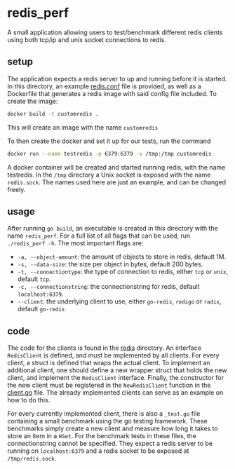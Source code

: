 # redis_perf

A small application allowing users to test/benchmark different redis clients using
both tcp/ip and unix socket connections to redis.

## setup

The application expects a redis server to up and running before it is started. In this
directory, an example [redis.conf](redis.conf) file is provided, as well as a Dockerfile
that generates a redis image with said config file included. To create the image:

```bash
docker build -t customredis .
```
This will create an image with the name `customredis`

To then create the docker and set it up for our tests, run the command

```bash
docker run --name testredis -p 6379:6379 -v /tmp:/tmp customredis
```
A docker container will be created and started running redis, with the name testredis.
In the `/tmp` directory a Unix socket is exposed with the name `redis.sock`. The names
used here are just an example, and can be changed freely.

## usage

After running `go build`, an executable is created in this directory with the name
`redis_perf`. For a full list of all flags that can be used, run `./redis_perf -h`.
The most important flags are:

 - `-a, --object-amount`: the amount of objects to store in redis, default 1M.
 - `-s, --data-size`: the size per object in bytes, default 200 bytes.
 - `-t, --connectiontype`: the type of connection to redis, either `tcp` or `unix`, default `tcp`.
 - `-c, --connectionstring`: the connectionstring for redis, default `localhost:6379`.
 - `--client`: the underlying client to use, either `go-redis`, `redigo` or `radix`, default `go-redis`


## code

The code for the clients is found in the [redis](redis) directory. An interface `RedisClient`
is defined, and must be implemented by all clients. For every client, a struct is
defined that wraps the actual client. To implement an additional client, one should
define a new wrapper struct that holds the new client, and implement the `RedisClient`
interface. Finally, the constructor for the new client must be registered in the
`NewRedisClient` function in the [client.go](redis/client.go) file. The already
implemented clients can serve as an example on how to do this.

For every currently implemented client, there is also a `_test.go` file containing
a small benchmark using the go testing framework. These benchmarks simply create a new
client and measure how long it takes to store an item in a `HSet`. For the benchmark
tests in these files, the connectionstring cannot be specified. They expect a redis server
to be running on `localhost:6379` and a redis socket to be exposed at `/tmp/redis.sock`.

